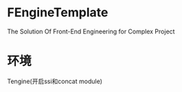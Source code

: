 # FEngineTemplate
The Solution Of Front-End Engineering for Complex Project

# 环境
Tengine(开启ssi和concat module)
